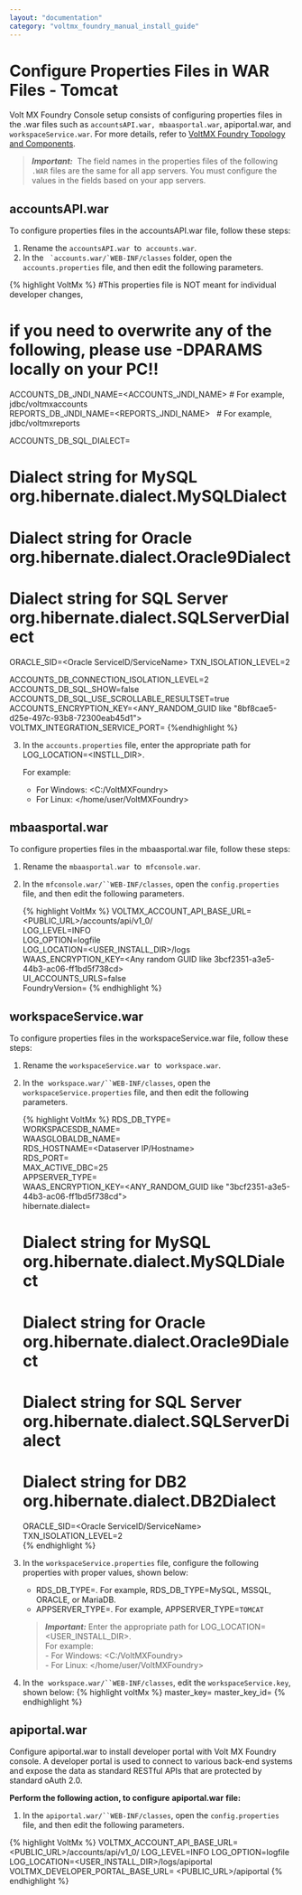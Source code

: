 ```yaml
---
layout: "documentation"
category: "voltmx_foundry_manual_install_guide"
---
```

                             

Configure Properties Files in WAR Files - Tomcat
================================================

Volt MX  Foundry Console setup consists of configuring properties files in the .war files such as `accountsAPI.war, mbaasportal.war`, apiportal.war, and `workspaceService.war`. For more details, refer to [VoltMX Foundry Topology and Components](Foundry_Architecture_and_Components.html).

> **_Important:_**  The field names in the properties files of the following `.WAR` files are the same for all app servers. You must configure the values in the fields based on your app servers.

accountsAPI.war
---------------

To configure properties files in the accountsAPI.war file, follow these steps:

1.  Rename the `accountsAPI.war`  to  `accounts.war`.
2.  In the `` `accounts.war/`WEB-INF/classes`` folder, open the `accounts.properties` file, and then edit the following parameters.
   
{% highlight VoltMx %}
#This properties file is NOT meant for individual developer changes,  
# if you need to overwrite any of the following, please use -DPARAMS locally on your PC!!  
      
ACCOUNTS_DB_JNDI_NAME=<ACCOUNTS_JNDI_NAME> # For example, jdbc/voltmxaccounts  
REPORTS_DB_JNDI_NAME=<REPORTS_JNDI_NAME>   # For example, jdbc/voltmxreports  
      
ACCOUNTS_DB_SQL_DIALECT= <DB Dialect>  
# Dialect string for MySQL org.hibernate.dialect.MySQLDialect 
      
# Dialect string for Oracle org.hibernate.dialect.Oracle9Dialect  
# Dialect string for SQL Server org.hibernate.dialect.SQLServerDialect  
      
ORACLE_SID=<Oracle ServiceID/ServiceName> TXN_ISOLATION_LEVEL=2  
      
ACCOUNTS_DB_CONNECTION_ISOLATION_LEVEL=2  
ACCOUNTS_DB_SQL_SHOW=false  
ACCOUNTS_DB_SQL_USE_SCROLLABLE_RESULTSET=true  
ACCOUNTS_ENCRYPTION_KEY=<ANY_RANDOM_GUID like "8bf8cae5-d25e-497c-93b8-72300eab45d1">  
VOLTMX_INTEGRATION_SERVICE_PORT=<Integration service port>
{%endhighlight %}

3.  In the `accounts.properties` file, enter the appropriate path for LOG\_LOCATION=<INSTLL\_DIR>.
    
    For example:
    
    *   For Windows: <C:/VoltMXFoundry>
    *   For Linux: </home/user/VoltMXFoundry>  
        

mbaasportal.war
---------------

To configure properties files in the mbaasportal.war file, follow these steps:

1.  Rename the `mbaasportal.war`  to  `mfconsole.war`.
2.  In the `mfconsole.war/``WEB-INF/classes`, open the `config.properties` file, and then edit the following parameters.
    
    {% highlight VoltMx %}
    VOLTMX_ACCOUNT_API_BASE_URL=<PUBLIC_URL>/accounts/api/v1_0/  
    LOG_LEVEL=INFO  
    LOG_OPTION=logfile  
    LOG_LOCATION=<USER_INSTALL_DIR>/logs  
    WAAS_ENCRYPTION_KEY=<Any random GUID like 3bcf2351-a3e5-44b3-ac06-ff1bd5f738cd>  
    UI_ACCOUNTS_URLS=false  
    FoundryVersion=<Version of Volt MX Foundry>
    {% endhighlight %}

workspaceService.war
--------------------

To configure properties files in the workspaceService.war file, follow these steps:

1.  Rename the `workspaceService.war`  to  `workspace.war`.
2.  In the  `workspace.war/``WEB-INF/classes`, open the `workspaceService.properties` file, and then edit the following parameters.
    
       {% highlight VoltMx %}
          RDS_DB_TYPE=<Database Type>  
          WORKSPACESDB_NAME=<Workspace Service Database Name>  
          WAASGLOBALDB_NAME=<Workspace Service Database Name>  
          RDS_HOSTNAME=<Dataserver IP/Hostname>  
          RDS_PORT=<Database port>  
          MAX_ACTIVE_DBC=25  
          APPSERVER_TYPE=<Application Server Type>  
          WAAS_ENCRYPTION_KEY=<ANY_RANDOM_GUID like "3bcf2351-a3e5-44b3-ac06-ff1bd5f738cd">  
          hibernate.dialect=<DB Dialect>  
       # Dialect string for MySQL **org.hibernate.dialect.MySQLDialect**  
       # Dialect string for Oracle **org.hibernate.dialect.Oracle9Dialect**  
       # Dialect string for SQL Server **org.hibernate.dialect.SQLServerDialect**
       # Dialect string for DB2 **org.hibernate.dialect.DB2Dialect**  
       ORACLE_SID=<Oracle ServiceID/ServiceName> TXN_ISOLATION_LEVEL=2  
     {% endhighlight %}
3.  In the `workspaceService.properties` file, configure the following properties with proper values, shown below:
    
     *   RDS\_DB\_TYPE=<Database Type>. For example, RDS\_DB\_TYPE=MySQL, MSSQL, ORACLE, or MariaDB.
     *   APPSERVER\_TYPE=<Application server type>. For example, APPSERVER\_TYPE=`TOMCAT`
    
     > **_Important:_** Enter the appropriate path for LOG\_LOCATION=<USER\_INSTALL\_DIR>.  
     > For example:  
     > \- For Windows: <C:/VoltMXFoundry>  
     > \- For Linux: </home/user/VoltMXFoundry>

4.  In the  `workspace.war/``WEB-INF/classes`, edit the `workspaceService.key`, shown below:
{% highlight voltMx %}
    master_key=<Random GUI ID>
    master_key_id=<Random GUI ID>
{% endhighlight %}

apiportal.war
-------------

Configure apiportal.war to install developer portal with Volt MX Foundry console. A developer portal is used to connect to various back-end systems and expose the data as standard RESTful APIs that are protected by standard oAuth 2.0.

**Perform the following action, to configure** **apiportal.war** **file:**

1.  In the `apiportal.war/``WEB-INF/classes`, open the `config.properties` file, and then edit the following parameters.
 
 {% highlight VoltMx %}
    VOLTMX_ACCOUNT_API_BASE_URL=<PUBLIC_URL>/accounts/api/v1_0/
    LOG_LEVEL=INFO
    LOG_OPTION=logfile
    LOG_LOCATION=<USER_INSTALL_DIR>/logs/apiportal  
    VOLTMX_DEVELOPER_PORTAL_BASE_URL= <PUBLIC_URL>/apiportal
{% endhighlight %}
